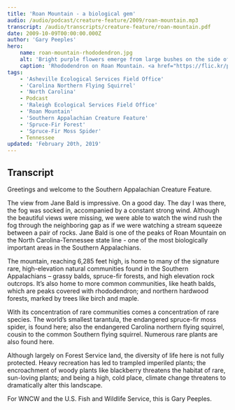 ```yaml
---
title: 'Roan Mountain - a biological gem'
audio: /audio/podcast/creature-feature/2009/roan-mountain.mp3
transcript: /audio/transcripts/creature-feature/roan-mountain.pdf
date: 2009-10-09T00:00:00.000Z
author: 'Gary Peeples'
hero:
    name: roan-mountain-rhododendron.jpg
    alt: 'Bright purple flowers emerge from large bushes on the side of a mountain.'
    caption: 'Rhododendron on Roan Mountain. <a href="https://flic.kr/p/9VW71L">Photo</a> by Jim Liestman, CC BY-NC-ND 2.0.'
tags:
    - 'Asheville Ecological Services Field Office'
    - 'Carolina Northern Flying Squirrel'
    - 'North Carolina'
    - Podcast
    - 'Raleigh Ecological Services Field Office'
    - 'Roan Mountain'
    - 'Southern Appalachian Creature Feature'
    - 'Spruce-Fir Forest'
    - 'Spruce-Fir Moss Spider'
    - Tennessee
updated: 'February 20th, 2019'
---
```


## Transcript

Greetings and welcome to the Southern Appalachian Creature Feature.

The view from Jane Bald is impressive. On a good day. The day I was there, the fog was socked in, accompanied by a constant strong wind. Although the beautiful views were missing, we were able to watch the wind rush the fog through the neighboring gap as if we were watching a stream squeeze between a pair of rocks. Jane Bald is one of the peaks of Roan Mountain on the North Carolina-Tennessee state line - one of the most biologically important areas in the Southern Appalachians.

The mountain, reaching 6,285 feet high, is home to many of the signature rare, high-elevation natural communities found in the Southern Appalachians – grassy balds, spruce-fir forests, and high elevation rock outcrops. It’s also home to more common communities, like heath balds, which are peaks covered with rhododendron; and northern hardwood forests, marked by trees like birch and maple.

With its concentration of rare communities comes a concentration of rare species. The world’s smallest tarantula, the endangered spruce-fir moss spider, is found here; also the endangered Carolina northern flying squirrel, cousin to the common Southern flying squirrel. Numerous rare plants are also found here.

Although largely on Forest Service land, the diversity of life here is not fully protected. Heavy recreation has led to trampled imperiled plants; the encroachment of woody plants like blackberry threatens the habitat of rare, sun-loving plants; and being a high, cold place, climate change threatens to dramatically alter this landscape.

For WNCW and the U.S. Fish and Wildlife Service, this is Gary Peeples.
